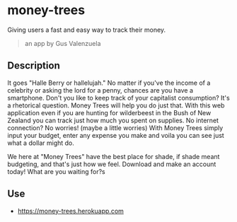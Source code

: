 # money-trees
Giving users a fast and easy way to track their money. 
> an app by Gus Valenzuela

## Description
It goes "Halle Berry or hallelujah." No matter if you've the income of a celebrity or asking the lord for a penny, chances are you have a smartphone. Don't you like to keep track of your capitalist consumption? It's a rhetorical question. Money Trees will help you do just that. With this web application even if you are hunting for wilderbeest in the Bush of New Zealand you can track just how much you spent on supplies. No internet connection? No worries! (maybe a little worries) With Money Trees simply input your budget, enter any expense you make and voila you can see just what a dollar might do. 

We here at "Money Trees" have the best place for shade, if shade meant budgeting, and that's just how we feel. Download and make an account today! What are you waiting for?s

## Use
 - https://money-trees.herokuapp.com